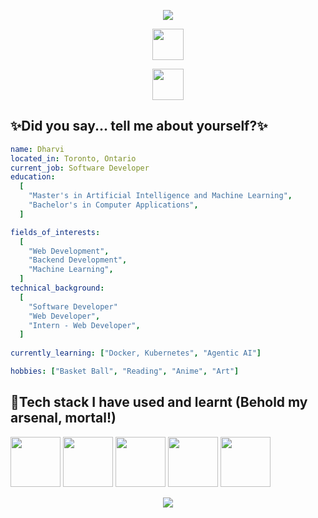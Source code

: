<p align="center">
  <img src="https://capsule-render.vercel.app/api?animation=fadeIn&type=waving&color=gradient&height=150&section=header&text=Hey%20There!🐉&fontSize=90"/>
</p>
<p align="center">
<a href="https://www.linkedin.com/in/dharvi-kumra/" rel="nofollow">
  <img height="50" src="https://user-images.githubusercontent.com/46517096/166973395-19676cd8-f8ec-4abf-83ff-da8243505b82.png" style="max-width: 100%;">
</a>
</p>
<p align="center">
<img height="50" src= "https://media2.giphy.com/media/v1.Y2lkPTc5MGI3NjExeW5iZWhxMmQ5d2twOWo1OHNkM296eG5sNDNrM3g0ZGF5N3NrdWFjdyZlcD12MV9pbnRlcm5hbF9naWZfYnlfaWQmY3Q9Zw/EpbGecjKNl8ZDzZ4d1/giphy.gif">
</p>
<h2>
  ✨Did you say... tell me about yourself?✨
</h2>

```yaml
name: Dharvi
located_in: Toronto, Ontario
current_job: Software Developer
education:
  [
    "Master's in Artificial Intelligence and Machine Learning",
    "Bachelor's in Computer Applications",
  ]

fields_of_interests:
  [
    "Web Development",
    "Backend Development",
    "Machine Learning",
  ]
technical_background:
  [
    "Software Developer"
    "Web Developer",
    "Intern - Web Developer",
  ]
  
currently_learning: ["Docker, Kubernetes", "Agentic AI"]

hobbies: ["Basket Ball", "Reading", "Anime", "Art"]

```
<h2>🔭Tech stack I have used and learnt (Behold my arsenal, mortal!)</h2>
<p align="left">
<img height="80" src="https://cdn.jsdelivr.net/gh/devicons/devicon@latest/icons/java/java-original-wordmark.svg" />
<img height="80" src="https://cdn.jsdelivr.net/gh/devicons/devicon@latest/icons/spring/spring-original.svg" />
<img height="80" src="https://cdn.jsdelivr.net/gh/devicons/devicon@latest/icons/junit/junit-original-wordmark.svg" />
<img height="80" src="https://cdn.jsdelivr.net/gh/devicons/devicon@latest/icons/python/python-original.svg" />
<!-- <img height="50" src="https://cdn.jsdelivr.net/gh/devicons/devicon@latest/icons/flask/flask-original-wordmark.svg" />     -->
<img height="80" src="https://cdn.jsdelivr.net/gh/devicons/devicon@latest/icons/mysql/mysql-original-wordmark.svg" />
</p>
<p align="center">
  <img src="https://capsule-render.vercel.app/api?animation=fadeIn&type=waving&color=gradient&height=150"/>
</p>
          
          
          
          

<!--
**codeDragon35/codeDragon35** is a  _special_ ✨ repository because its `README.md` (this file) appears on your GitHub profile.

Here are some ideas to get you started:

- 🔭 I’m currently working on ...
- 🌱 I’m currently learning ...
- 👯 I’m looking to collaborate on ...
- 🤔 I’m looking for help with ...
- 💬 Ask me about ...
- 📫 How to reach me: ...
- 😄 Pronouns: ...
- ⚡ Fun fact: ...
-->

